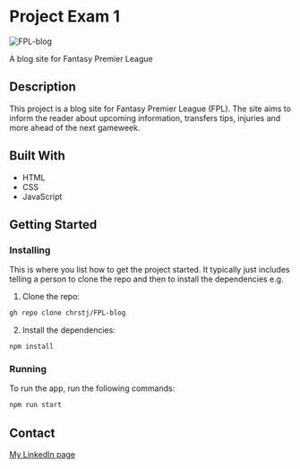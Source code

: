 # Project Exam 1

![FPL-blog](https://user-images.githubusercontent.com/79081491/217918007-60eb1bcd-f7b4-47af-9ae5-f026521eab3c.png)

A blog site for Fantasy Premier League

## Description

This project is a blog site for Fantasy Premier League (FPL). 
The site aims to inform the reader about upcoming information, transfers tips, injuries and more ahead of the next gameweek.

## Built With

- HTML
- CSS
- JavaScript

## Getting Started

### Installing

This is where you list how to get the project started. It typically just includes telling a person to clone the repo and then to install the dependencies e.g.

1. Clone the repo:

```bash
gh repo clone chrstj/FPL-blog
```

2. Install the dependencies:

```
npm install
```

### Running

To run the app, run the following commands:

```bash
npm run start
```

## Contact

[My LinkedIn page](https://www.linkedin.com/in/christoffer-stjernberg-276875204)


